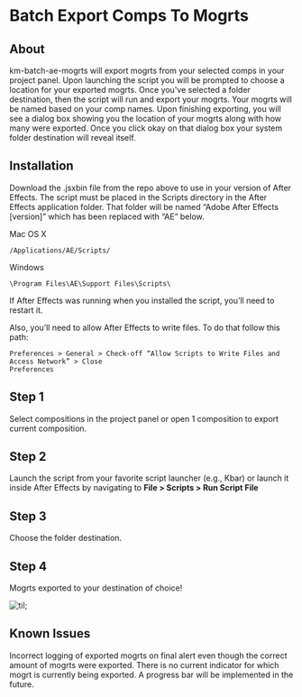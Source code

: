# Batch Export Comps To Mogrts

## About

km-batch-ae-mogrts will export mogrts from your selected comps in your project panel. Upon launching the script you will be prompted to choose a location for your exported mogrts. Once you've selected a folder destination, then the script will run and export your mogrts. Your mogrts will be named based on your comp names. Upon finishing exporting, you will see a dialog box showing you the location of your mogrts along with how many were exported. Once you click okay on that dialog box your system folder destination will reveal itself.

## Installation

Download the .jsxbin file from the repo above to use in your version of After Effects.
The script must be placed in the Scripts directory in the After Effects application folder. That folder will be named “Adobe After Effects [version]” which has been replaced with “AE” below.

Mac OS X

```
/Applications/AE/Scripts/
```

Windows

```
\Program Files\AE\Support Files\Scripts\
```

If After Effects was running when you installed the script, you’ll need to restart it.

Also, you’ll need to allow After Effects to write files.
To do that follow this path:

```
Preferences > General > Check-off “Allow Scripts to Write Files and Access Network” > Close
Preferences
```

## Step 1

Select compositions in the project panel or open 1 composition to export current composition.

## Step 2

Launch the script from your favorite script launcher (e.g., Kbar) or launch it inside After Effects by navigating to **File > Scripts > Run Script File**

## Step 3

Choose the folder destination.

## Step 4

Mogrts exported to your destination of choice!

![til](./km-batch-ae-mogrts/reference/km_batch_export_comps_to_mogrts.gif);

## Known Issues

Incorrect logging of exported mogrts on final alert even though the correct amount of mogrts were exported.
There is no current indicator for which mogrt is currently being exported. A progress bar will be implemented in the future.
